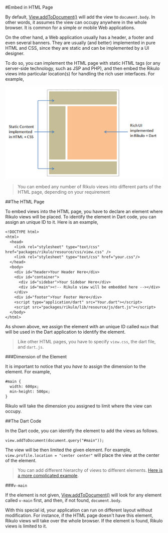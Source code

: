 #Embed in HTML Page

By default, [View.addToDocument()](api:view) will add the view to `document.body`. In other words, it assumes the view can occupy anywhere in the whole browser. It is common for a simple or mobile Web applications. 

On the other hand, a Web application usually has a header, a footer and even several banners. They are usually (and better) implemented in pure HTML and CSS, since they are static and can be implemented by a UI designer.

To do so, you can implement the HTML page with static HTML tags (or any server-side technology, such as JSP and PHP), and then embed the Rikulo views into particular location(s) for handling the rich user interfaces. For example,

![Embed in HTML page](embedInHTMLPage.png?raw=true)

> You can embed any number of Rikulo views into different parts of the HTML page, depending on your requirement

##The HTML Page

To embed views into the HTML page, you have to declare an element where Rikulo views will be placed. To identify the element in Dart code, you can assign an unique ID to it. Here is an example,

    <!DOCTYPE html>
    <html>
      <head>
        <link rel="stylesheet" type="text/css" href="packages/rikulo/resource/css/view.css" />
        <link rel="stylesheet" type="text/css" href="your.css"/>
      </head>
      <body>
        <div id="header>Your Header Here</div>
        <div id="container">
          <div id="sidebar">Your Sidebar Here</div>
          <div id="main"><!-- Rikulo view will be embedded here --></div>
        </div>
        <div id="footer">Your Footer Here</div>
        <script type="application/dart" src="Your.dart"></script>
        <script src="packages/rikulo/lib/resource/js/dart.js"></script>
      </body>
    </html>

As shown above, we assign the element with an unique ID called `main` that will be used in the Dart application to identify the element.

> Like other HTML pages, you have to specify `view.css`, the dart file, and `dart.js`.

###Dimension of the Element

It is important to notice that you *have to* assign the dimension to the element. For example,

    #main {
      width: 600px;
      min-height: 500px;
    }

Rikulo will take the dimension you assigned to limit where the view can occupy.

##The Dart Code

In the Dart code, you can identify the element to add the views as follows.

    view.addToDocument(document.query("#main"));

The view will be then limited the given element. For example, `view.profile.location = "center center"` will place the view at the center of the element.

> You can add different hierarchy of views to different elements. [Here is a more complicated example](https://github.com/rikulo/rikulo/blob/master/test/TestEmbed.dart).

###`v-main`

If the element is not given, [View.addToDocument()](api:view) will look for any element called `v-main` first, and then, if not found, `document.body`.

With this special id, your application can run on different layout without modification. For instance, if the HTML page doesn't have this element, Rikulo views will take over the whole browser. If the element is found, Rikulo views is limited to it.

